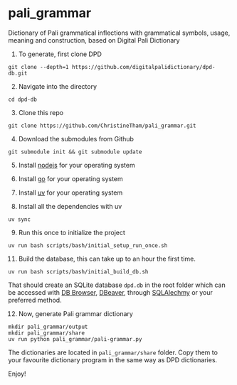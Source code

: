 # pali_grammar

Dictionary of Pali grammatical inflections with grammatical symbols, usage, meaning and construction, based on Digital Pali Dictionary

1. To generate, first clone DPD

```shell
git clone --depth=1 https://github.com/digitalpalidictionary/dpd-db.git
```

2. Navigate into the directory

```shell
cd dpd-db
```

3. Clone this repo

```shell
git clone https://github.com/ChristineTham/pali_grammar.git
```

4. Download the submodules from Github

```shell
git submodule init && git submodule update
```

5. Install [nodejs](https://nodejs.org/en/download) for your operating system

6. Install [go](https://go.dev/doc/install) for your operating system

7. Install [uv](https://docs.astral.sh/uv/) for your operating system

8. Install all the dependencies with uv

```shell
uv sync
```

9. Run this once to initialize the project

```shell
uv run bash scripts/bash/initial_setup_run_once.sh
```

11. Build the database, this can take up to an hour the first time.

```shell
uv run bash scripts/bash/initial_build_db.sh
```

That should create an SQLite database `dpd.db` in the root folder which can be accessed with [DB Browser](https://sqlitebrowser.org/), [DBeaver](https://dbeaver.io/), through [SQLAlechmy](https://www.sqlalchemy.org/) or your preferred method.

12. Now, generate Pali grammar dictionary

```shell
mkdir pali_grammar/output
mkdir pali_grammar/share
uv run python pali_grammar/pali-grammar.py
```

The dictionaries are located in `pali_grammar/share` folder. Copy them to your favourite dictionary program in the same way as DPD dictionaries.

Enjoy!
